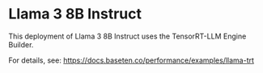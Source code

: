# Llama 3 8B Instruct

This deployment of Llama 3 8B Instruct uses the TensorRT-LLM Engine Builder.

For details, see: https://docs.baseten.co/performance/examples/llama-trt
